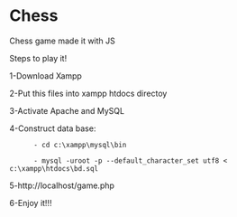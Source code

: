 # Chess
Chess game made it with JS

Steps to play it!

1-Download Xampp

2-Put this files into xampp htdocs directoy

3-Activate Apache and MySQL

4-Construct data base:

          - cd c:\xampp\mysql\bin
          
          - mysql -uroot -p --default_character_set utf8 < c:\xampp\htdocs\bd.sql
          
5-http://localhost/game.php

6-Enjoy it!!!
